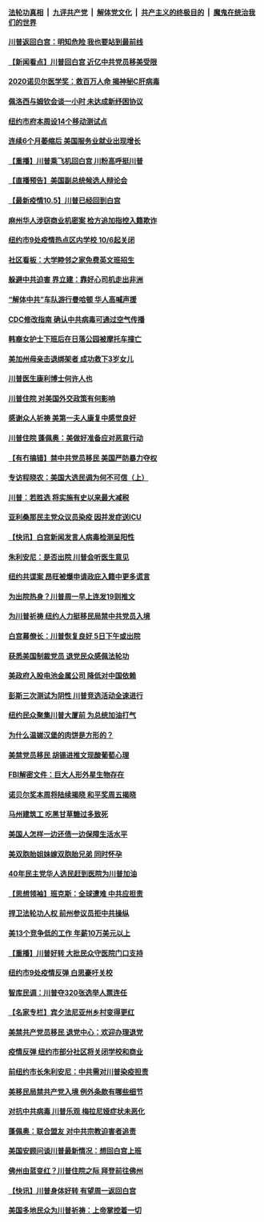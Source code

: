 ####  [法轮功真相](../../../../basic/blob/master/README.md?t=10061032) &nbsp;|&nbsp; [九评共产党](../../../../9ping.md/blob/master/README.md?t=10061032) &nbsp;|&nbsp; [解体党文化](../../../../jtdwh.md/blob/master/README.md?t=10061032)  &nbsp;|&nbsp; [共产主义的终极目的](../../../../gczydzjmd.md/blob/master/README.md?t=10061032) &nbsp;|&nbsp; [魔鬼在统治我们的世界](../../../../mgztzwmdsj.md/blob/master/README.md?t=10061032) 

#### [川普返回白宫：明知危险 我也要站到最前线](../pages/nsc412/n12456026.md?t=10061032) 

#### [【新闻看点】川普回白宫 近亿中共党员移美受限](../pages/nsc412/n12455719.md?t=10061032) 

#### [2020诺贝尔医学奖：救百万人命 揭神秘C肝病毒](../pages/nsc412/n12455624.md?t=10061032) 

#### [佩洛西与姆钦会谈一小时 未达成新纾困协议](../pages/nsc412/n12455824.md?t=10061032) 

#### [纽约市府本周设14个移动测试点](../pages/nsc412/n12455781.md?t=10061032) 

#### [连续6个月萎缩后 美国服务业就业出现增长](../pages/nsc412/n12455806.md?t=10061032) 

#### [【重播】川普乘飞机回白宫 川粉高呼挺川普](../pages/nsc412/n12454834.md?t=10061032) 

#### [【直播预告】美国副总统候选人辩论会](../pages/nsc412/n12455352.md?t=10061032) 

#### [【最新疫情10.5】川普已经回到白宫](../pages/nsc412/n12450596.md?t=10061032) 

#### [麻州华人涉窃商业机密案 检方追加指控入籍欺诈](../pages/nsc412/n12455683.md?t=10061032) 

#### [纽约市9处疫情热点区内学校 10/6起关闭](../pages/nsc412/n12455619.md?t=10061032) 

#### [社区看板：大学睦邻之家免费英文班招生](../pages/nsc412/n12455592.md?t=10061032) 

#### [躲避中共迫害 界立建：靠好心司机走出非洲](../pages/nsc412/n12453028.md?t=10061032) 

#### [“解体中共”车队游行曼哈顿 华人高喊声援](../pages/nsc412/n12455187.md?t=10061032) 

#### [CDC修改指南 确认中共病毒可通过空气传播](../pages/nsc412/n12455436.md?t=10061032) 

#### [韩裔女护士下班后在日落公园被摩托车撞亡](../pages/nsc412/n12455467.md?t=10061032) 

#### [美加州母亲击退绑架者 成功救下3岁女儿](../pages/nsc412/n12454874.md?t=10061032) 

#### [川普医生康利博士何许人也](../pages/nsc412/n12455289.md?t=10061032) 

#### [川普住院 对美国外交政策有何影响](../pages/nsc412/n12455146.md?t=10061032) 

#### [感谢众人祈祷 美第一夫人康复中感觉良好](../pages/nsc412/n12455295.md?t=10061032) 

#### [川普住院 蓬佩奥：美做好准备应对恶意行动](../pages/nsc412/n12455251.md?t=10061032) 

#### [【有冇搞错】禁中共党员移民 美国严防暴力夺权](../pages/nsc412/n12455228.md?t=10061032) 

#### [专访程晓农：美国大选民调为何不可信（上）](../pages/nsc412/n12455076.md?t=10061032) 

#### [川普：若胜选 将实施有史以来最大减税](../pages/nsc412/n12455098.md?t=10061032) 

#### [亚利桑那民主党众议员染疫 因并发症送ICU](../pages/nsc412/n12455125.md?t=10061032) 

#### [【快讯】白宫新闻发言人病毒检测呈阳性](../pages/nsc412/n12455118.md?t=10061032) 

#### [朱利安尼：是否出院 川普会听医生意见](../pages/nsc412/n12455010.md?t=10061032) 

#### [纽约共谍案 昂旺被爆申请政庇入籍中更多谎言](../pages/nsc412/n12453327.md?t=10061032) 

#### [为出院热身？川普周一早上连发19则推文](../pages/nsc412/n12454706.md?t=10061032) 

#### [为川普祈祷 纽约人力挺移民局禁中共党员入境](../pages/nsc412/n12453463.md?t=10061032) 

#### [白宫幕僚长：川普恢复良好 5日下午或出院](../pages/nsc412/n12454851.md?t=10061032) 

#### [获悉美国制裁党员 退党民众感佩法轮功](../pages/nsc412/n12453524.md?t=10061032) 

#### [美政府入股电池金属公司 降低对中国依赖](../pages/nsc412/n12454058.md?t=10061032) 

#### [彭斯三次测试为阴性 川普竞选活动全速进行](../pages/nsc412/n12454694.md?t=10061032) 

#### [纽约民众聚集川普大厦前 为总统加油打气](../pages/nsc412/n12453560.md?t=10061032) 

#### [为什么温娣汉堡的肉饼是方形的？](../pages/nsc412/n12454276.md?t=10061032) 

#### [美禁党员移民 胡锡进推文现酸葡萄心理](../pages/nsc412/n12454043.md?t=10061032) 

#### [FBI解密文件：巨大人形外星生物存在](../pages/nsc412/n12454095.md?t=10061032) 

#### [诺贝尔奖本周将陆续揭晓 和平奖周五揭晓](../pages/nsc412/n12453459.md?t=10061032) 

#### [马州建筑工 吃黑甘草糖过多致死](../pages/nsc412/n12453372.md?t=10061032) 

#### [美国人怎样一边还债一边保障生活水平](../pages/nsc412/n12453359.md?t=10061032) 

#### [美双胞胎姐妹嫁双胞胎兄弟 同时怀孕](../pages/nsc412/n12453340.md?t=10061032) 

#### [40年民主党华人选民赶到医院为川普加油](../pages/nsc412/n12453157.md?t=10061032) 

#### [【思想领袖】班克斯：全球遭难 中共应担责](../pages/nsc412/n12375753.md?t=10061032) 

#### [捍卫法轮功人权 前州参议员拒中共操纵](../pages/nsc412/n12452968.md?t=10061032) 

#### [美13个竞争低的工作 年薪10万美元以上](../pages/nsc412/n12418529.md?t=10061032) 

#### [【重播】川普好转 大批民众守医院门口支持](../pages/nsc412/n12452810.md?t=10061032) 

#### [纽约市9处疫情反弹 白思豪吁关校](../pages/nsc412/n12452774.md?t=10061032) 

#### [智库民调：川普夺320张选举人票连任](../pages/nsc412/n12452794.md?t=10061032) 

#### [【名家专栏】宾夕法尼亚州乡村变得更红](../pages/nsc412/n12451937.md?t=10061032) 

#### [美禁共产党员移民 退党中心：欢迎办理退党](../pages/nsc412/n12452357.md?t=10061032) 

#### [疫情反弹 纽约市部分社区将关闭学校和商业](../pages/nsc412/n12452585.md?t=10061032) 

#### [前纽约市长朱利安尼：中共需对川普染疫担责](../pages/nsc412/n12452426.md?t=10061032) 

#### [美移民局禁共产党入境 例外条款有哪些细节](../pages/nsc412/n12452510.md?t=10061032) 

#### [对抗中共病毒 川普乐观 梅拉尼娅症状未恶化](../pages/nsc412/n12452441.md?t=10061032) 

#### [蓬佩奥：联合盟友 对中共宗教迫害者追责](../pages/nsc412/n12452434.md?t=10061032) 

#### [美国安顾问谈川普最新情况：想回白宫上班](../pages/nsc412/n12452349.md?t=10061032) 

#### [佛州由蓝变红？川普住院之际 拜登前往佛州](../pages/nsc412/n12452340.md?t=10061032) 

#### [【快讯】川普身体好转 有望周一返回白宫](../pages/nsc412/n12452396.md?t=10061032) 

#### [美国多地民众为川普祈祷：上帝掌控着一切](../pages/nsc412/n12452288.md?t=10061032) 

